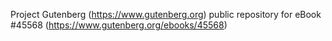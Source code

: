 Project Gutenberg (https://www.gutenberg.org) public repository for eBook #45568 (https://www.gutenberg.org/ebooks/45568)
